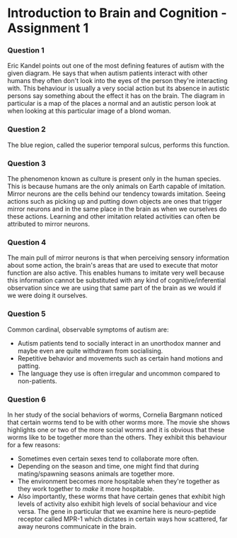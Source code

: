 # Introduction to Brain and Cognition - Assignment 1

### Question 1

Eric Kandel points out one of the most defining features of autism with the given diagram. He says that when autism patients interact with other humans they often don't look into the eyes of the person they're interacting with. This behaviour is usually a very social action but its absence in autistic persons say something about the effect it has on the brain.
The diagram in particular is a map of the places a normal and an autistic person look at when looking at this particular image of a blond woman.  

### Question 2

The blue region, called the superior temporal sulcus, performs this function.

### Question 3

The phenomenon known as culture is present only in the human species. This is because humans are the only animals on Earth capable of imitation. Mirror neurons are the cells behind our tendency towards imitation. Seeing actions such as picking up and putting down objects are ones that trigger mirror neurons and in the same place in the brain as when we ourselves do these actions. Learning and other imitation related activities can often be attributed to mirror neurons.

### Question 4

The main pull of mirror neurons is that when perceiving sensory information about some action, the brain's areas that are used to execute that motor function are also active. This enables humans to imitate very well because this information cannot be substituted with any kind of cognitive/inferential observation since we are using that same part of the brain as we would if we were doing it ourselves. 

### Question 5

Common cardinal, observable symptoms of autism are: 

* Autism patients tend to socially interact in an unorthodox manner and maybe even are quite withdrawn from socialising.
* Repetitive behavior and movements such as certain hand motions and patting.
* The language they use is often irregular and uncommon compared to non-patients.

### Question 6

In her study of the social behaviors of worms, Cornelia Bargmann noticed that certain worms tend to be with other worms more. The movie she shows highlights one or two of the more social worms and it is obvious that these worms like to be together more than the others. They exhibit this behaviour for a few reasons:

* Sometimes even certain sexes tend to collaborate more often.
* Depending on the season and time, one might find that during mating/spawning seasons animals are together more.
* The environment becomes more hospitable when they're together as they work together to _make_ it more hospitable.
*  Also importantly, these worms that have certain genes that exhibit high levels of activity also exhibit high levels of social behaviour and vice versa. The gene in particular that we examine here is neuro-peptide receptor called MPR-1 which dictates in certain ways how scattered, far away neurons communicate in the brain.
